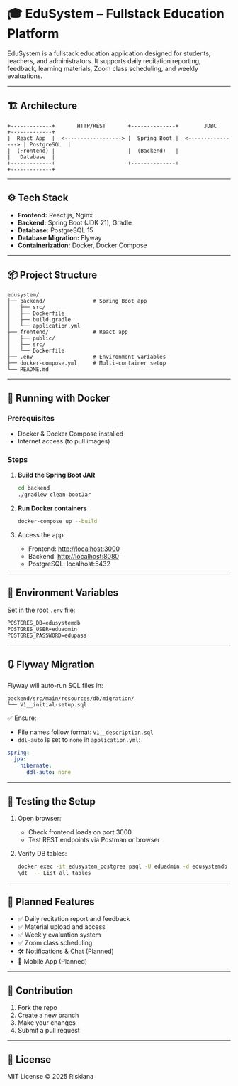 # 🎓 EduSystem – Fullstack Education Platform

EduSystem is a fullstack education application designed for students, teachers, and administrators. It supports daily recitation reporting, feedback, learning materials, Zoom class scheduling, and weekly evaluations.

---

## 🏗️ Architecture

```
+-------------+       HTTP/REST       +--------------+        JDBC         +-------------+
|  React App  |  <------------------> |  Spring Boot |  <----------------> | PostgreSQL  |
|  (Frontend) |                       |  (Backend)   |                    |   Database  |
+-------------+                       +--------------+                    +-------------+
```

---

## ⚙️ Tech Stack

- **Frontend:** React.js, Nginx
- **Backend:** Spring Boot (JDK 21), Gradle
- **Database:** PostgreSQL 15
- **Database Migration:** Flyway
- **Containerization:** Docker, Docker Compose

---

## 📦 Project Structure

```
edusystem/
├── backend/               # Spring Boot app
│   ├── src/
│   ├── Dockerfile
│   ├── build.gradle
│   └── application.yml
├── frontend/              # React app
│   ├── public/
│   ├── src/
│   └── Dockerfile
├── .env                   # Environment variables
├── docker-compose.yml     # Multi-container setup
└── README.md
```

---

## 🐳 Running with Docker

### Prerequisites
- Docker & Docker Compose installed
- Internet access (to pull images)

### Steps

1. **Build the Spring Boot JAR**
   ```bash
   cd backend
   ./gradlew clean bootJar
   ```

2. **Run Docker containers**
   ```bash
   docker-compose up --build
   ```

3. Access the app:
    - Frontend: [http://localhost:3000](http://localhost:3000)
    - Backend: [http://localhost:8080](http://localhost:8080)
    - PostgreSQL: localhost:5432

---

## 🔐 Environment Variables

Set in the root `.env` file:

```env
POSTGRES_DB=edusystemdb
POSTGRES_USER=eduadmin
POSTGRES_PASSWORD=edupass
```

---

## 🔃 Flyway Migration

Flyway will auto-run SQL files in:

```
backend/src/main/resources/db/migration/
└── V1__initial-setup.sql
```

✅ Ensure:
- File names follow format: `V1__description.sql`
- `ddl-auto` is set to `none` in `application.yml`:

```yaml
spring:
  jpa:
    hibernate:
      ddl-auto: none
```

---

## 🧪 Testing the Setup

1. Open browser:
    - Check frontend loads on port 3000
    - Test REST endpoints via Postman or browser

2. Verify DB tables:
   ```bash
   docker exec -it edusystem_postgres psql -U eduadmin -d edusystemdb
   \dt  -- List all tables
   ```

---

## 📌 Planned Features

- ✅ Daily recitation report and feedback
- ✅ Material upload and access
- ✅ Weekly evaluation system
- ✅ Zoom class scheduling
- 🛠️ Notifications & Chat (Planned)
- 📱 Mobile App (Planned)

---

## 🤝 Contribution

1. Fork the repo
2. Create a new branch
3. Make your changes
4. Submit a pull request

---

## 📄 License

MIT License © 2025 Riskiana